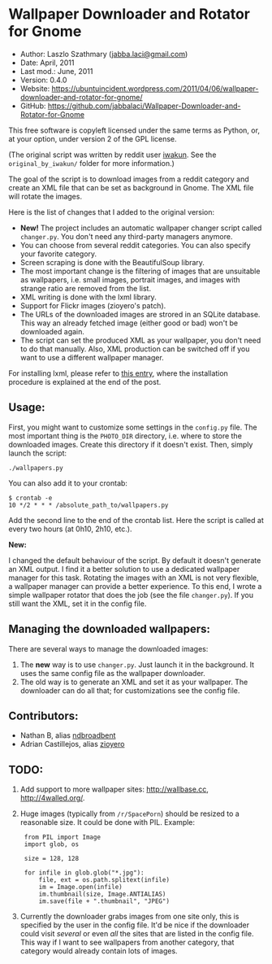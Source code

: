 Wallpaper Downloader and Rotator for Gnome
==========================================

* Author:    Laszlo Szathmary (<jabba.laci@gmail.com>)
* Date:      April, 2011
* Last mod.: June, 2011
* Version:   0.4.0
* Website:   <https://ubuntuincident.wordpress.com/2011/04/06/wallpaper-downloader-and-rotator-for-gnome/>
* GitHub:    <https://github.com/jabbalaci/Wallpaper-Downloader-and-Rotator-for-Gnome>

This free software is copyleft licensed under the same terms as Python, or,
at your option, under version 2 of the GPL license.

(The original script was written by reddit user [iwakun](http://www.reddit.com/user/iwakun).
See the `original_by_iwakun/` folder for more information.)

The goal of the script is to download images from a reddit category and 
create an XML file that can be set as background in Gnome. The XML file
will rotate the images.

Here is the list of changes that I added to the original version:

* **New!** The project includes an automatic wallpaper changer script
  called `changer.py`. You don't need any third-party managers anymore.
* You can choose from several reddit categories. You can also 
  specify your favorite category.
* Screen scraping is done with the BeautifulSoup library.
* The most important change is the filtering of images that are
  unsuitable as wallpapers, i.e. small images, portrait images, and
  images with strange ratio are removed from the list.
* XML writing is done with the lxml library.
* Support for Flickr images (zioyero's patch).
* The URLs of the downloaded images are strored in an SQLite database.
  This way an already fetched image (either good or bad) won't be downloaded again.
* The script can set the produced XML as your wallpaper, you don't need to
  do that manually. Also, XML production can be switched off if you want to
  use a different wallpaper manager.

For installing lxml, please refer to [this entry][1], where the 
installation procedure is explained at the end of the post.

[1]: https://pythonadventures.wordpress.com/2011/04/04/write-xml-to-file/


Usage:
------

First, you might want to customize some settings in the `config.py` file.
The most important thing is the `PHOTO_DIR` directory, i.e. where to store
the downloaded images. Create this directory if it doesn't exist.
Then, simply launch the script:

    ./wallpapers.py
    
You can also add it to your crontab:

    $ crontab -e
    10 */2 * * * /absolute_path_to/wallpapers.py
    
Add the second line to the end of the crontab list. Here the script is 
called at every two hours (at 0h10, 2h10, etc.).

**New:**

I changed the default behaviour of the script. By default it doesn't
generate an XML output. I find it a better solution to use a dedicated
wallpaper manager for this task. Rotating the images with an XML is not 
very flexible, a wallpaper manager can provide a better experience.
To this end, I wrote a simple wallpaper rotator that does the job (see 
the file `changer.py`).
If you still want the XML, set it in the config file.


Managing the downloaded wallpapers:
-----------------------------------

There are several ways to manage the downloaded images:

1. The **new** way is to use `changer.py`. Just launch it in the
   background. It uses the same config file as the wallpaper 
   downloader.
2. The old way is to generate an XML and set it as your wallpaper.
   The downloader can do all that; for customizations see the config file.


Contributors:
-------------

* Nathan B, alias [ndbroadbent][2]
* Adrian Castillejos, alias [zioyero][3]

[2]: https://github.com/ndbroadbent
[3]: https://github.com/zioyero


TODO:
-----

1. Add support to more wallpaper sites: <http://wallbase.cc>, <http://4walled.org/>.

2. Huge images (typically from `/r/SpacePorn`) should be resized to a reasonable size.
   It could be done with PIL. Example:

        from PIL import Image
        import glob, os
    
        size = 128, 128
    
        for infile in glob.glob("*.jpg"):
            file, ext = os.path.splitext(infile)
            im = Image.open(infile)
            im.thumbnail(size, Image.ANTIALIAS)
            im.save(file + ".thumbnail", "JPEG")

3. Currently the downloader grabs images from one site only,
   this is specified by the user in the config file. It'd be nice if the
   downloader could visit _several_ or even _all_ the sites that are listed
   in the config file. This way if I want to see wallpapers from another
   category, that category would already contain lots of images.
